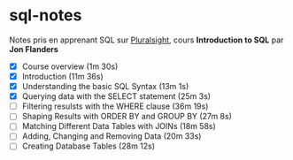 # sql-notes

Notes pris en apprenant SQL sur [Pluralsight](https://www.pluralsight.com/), cours __Introduction to SQL__ par __Jon Flanders__

- [x] Course overview (1m 30s)
- [x] Introduction (11m 36s)
- [x] Understanding the basic SQL Syntax (13m 1s)
- [x] Querying data with the SELECT statement (25m 3s)
- [ ] Filtering resulsts with the WHERE clause (36m 19s)
- [ ] Shaping Results with ORDER BY and GROUP BY (27m 8s)
- [ ] Matching Different Data Tables with JOINs (18m 58s)
- [ ] Adding, Changing and Removing Data (20m 33s)
- [ ] Creating Database Tables (28m 12s)
